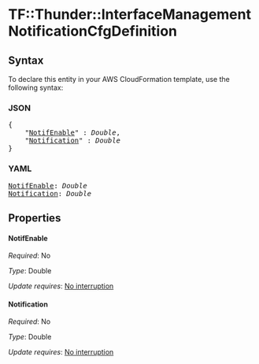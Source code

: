 # TF::Thunder::InterfaceManagement NotificationCfgDefinition

## Syntax

To declare this entity in your AWS CloudFormation template, use the following syntax:

### JSON

<pre>
{
    "<a href="#notifenable" title="NotifEnable">NotifEnable</a>" : <i>Double</i>,
    "<a href="#notification" title="Notification">Notification</a>" : <i>Double</i>
}
</pre>

### YAML

<pre>
<a href="#notifenable" title="NotifEnable">NotifEnable</a>: <i>Double</i>
<a href="#notification" title="Notification">Notification</a>: <i>Double</i>
</pre>

## Properties

#### NotifEnable

_Required_: No

_Type_: Double

_Update requires_: [No interruption](https://docs.aws.amazon.com/AWSCloudFormation/latest/UserGuide/using-cfn-updating-stacks-update-behaviors.html#update-no-interrupt)

#### Notification

_Required_: No

_Type_: Double

_Update requires_: [No interruption](https://docs.aws.amazon.com/AWSCloudFormation/latest/UserGuide/using-cfn-updating-stacks-update-behaviors.html#update-no-interrupt)

